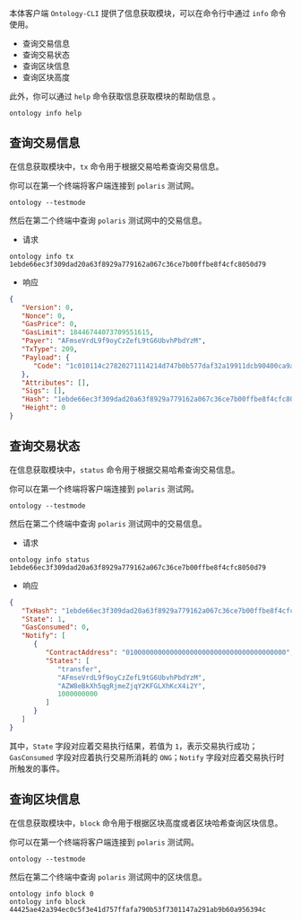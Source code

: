 
本体客户端 `Ontology-CLI` 提供了信息获取模块，可以在命令行中通过 `info` 命令使用。

- 查询交易信息
- 查询交易状态
- 查询区块信息
- 查询区块高度

此外，你可以通过 `help` 命令获取信息获取模块的帮助信息 。

```shell
ontology info help
```

## 查询交易信息

在信息获取模块中，`tx` 命令用于根据交易哈希查询交易信息。

你可以在第一个终端将客户端连接到 `polaris` 测试网。

```shell
ontology --testmode
```

然后在第二个终端中查询 `polaris` 测试网中的交易信息。

- 请求

```shell
ontology info tx 1ebde66ec3f309dad20a63f8929a779162a067c36ce7b00ffbe8f4cfc8050d79
```

- 响应

```json
{
   "Version": 0,
   "Nonce": 0,
   "GasPrice": 0,
   "GasLimit": 18446744073709551615,
   "Payer": "AFmseVrdL9f9oyCzZefL9tG6UbvhPbdYzM",
   "TxType": 209,
   "Payload": {
      "Code": "1c010114c27820271114214d747b0b577daf32a19911dcb90400ca9a3b04696e69741400000000000000000000000000000000000000010068164f6e746f6c6f67792e4e61746976652e496e766f6b65"
   },
   "Attributes": [],
   "Sigs": [],
   "Hash": "1ebde66ec3f309dad20a63f8929a779162a067c36ce7b00ffbe8f4cfc8050d79",
   "Height": 0
}
```

## 查询交易状态

在信息获取模块中，`status` 命令用于根据交易哈希查询交易信息。

你可以在第一个终端将客户端连接到 `polaris` 测试网。

```shell
ontology --testmode
```

然后在第二个终端中查询 `polaris` 测试网中的交易信息。

- 请求

```shell
ontology info status 1ebde66ec3f309dad20a63f8929a779162a067c36ce7b00ffbe8f4cfc8050d79
```

- 响应

```json
{
   "TxHash": "1ebde66ec3f309dad20a63f8929a779162a067c36ce7b00ffbe8f4cfc8050d79",
   "State": 1,
   "GasConsumed": 0,
   "Notify": [
      {
         "ContractAddress": "0100000000000000000000000000000000000000",
         "States": [
            "transfer",
            "AFmseVrdL9f9oyCzZefL9tG6UbvhPbdYzM",
            "AZW8eBkXh5qgRjmeZjqY2KFGLXhKcX4i2Y",
            1000000000
         ]
      }
   ]
}
```

其中，`State` 字段对应着交易执行结果，若值为 `1`，表示交易执行成功；`GasConsumed` 字段对应着执行交易所消耗的 `ONG`；`Notify` 字段对应着交易执行时所触发的事件。

## 查询区块信息

在信息获取模块中，`block` 命令用于根据区块高度或者区块哈希查询区块信息。

你可以在第一个终端将客户端连接到 `polaris` 测试网。

```shell
ontology --testmode
```

然后在第二个终端中查询 `polaris` 测试网中的区块信息。

```shell
ontology info block 0
ontology info block 44425ae42a394ec0c5f3e41d757ffafa790b53f7301147a291ab9b60a956394c
```
